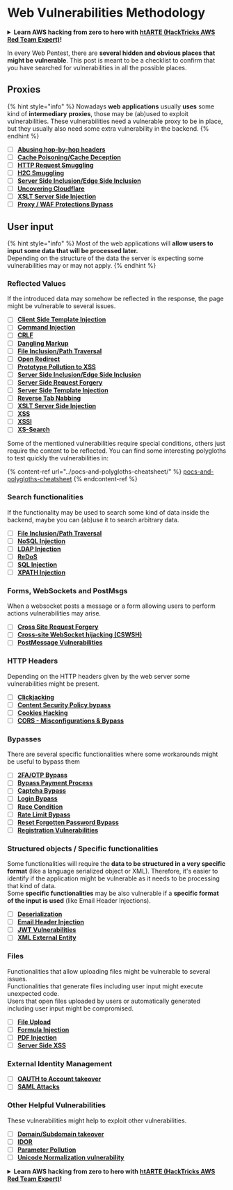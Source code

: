 # Web Vulnerabilities Methodology

<details>

<summary><strong>Learn AWS hacking from zero to hero with</strong> <a href="https://training.hacktricks.xyz/courses/arte"><strong>htARTE (HackTricks AWS Red Team Expert)</strong></a><strong>!</strong></summary>

Other ways to support HackTricks:

* If you want to see your **company advertised in HackTricks** or **download HackTricks in PDF** Check the [**SUBSCRIPTION PLANS**](https://github.com/sponsors/carlospolop)!
* Get the [**official PEASS & HackTricks swag**](https://peass.creator-spring.com)
* Discover [**The PEASS Family**](https://opensea.io/collection/the-peass-family), our collection of exclusive [**NFTs**](https://opensea.io/collection/the-peass-family)
* **Join the** 💬 [**Discord group**](https://discord.gg/hRep4RUj7f) or the [**telegram group**](https://t.me/peass) or **follow** me on **Twitter** 🐦 [**@carlospolopm**](https://twitter.com/carlospolopm)**.**
* **Share your hacking tricks by submitting PRs to the** [**HackTricks**](https://github.com/carlospolop/hacktricks) and [**HackTricks Cloud**](https://github.com/carlospolop/hacktricks-cloud) github repos.

</details>

In every Web Pentest, there are **several hidden and obvious places that might be vulnerable**. This post is meant to be a checklist to confirm that you have searched for vulnerabilities in all the possible places.

## Proxies

{% hint style="info" %}
Nowadays **web** **applications** usually **uses** some kind of **intermediary** **proxies**, those may be (ab)used to exploit vulnerabilities. These vulnerabilities need a vulnerable proxy to be in place, but they usually also need some extra vulnerability in the backend.
{% endhint %}

* [ ] [**Abusing hop-by-hop headers**](../abusing-hop-by-hop-headers.md)
* [ ] [**Cache Poisoning/Cache Deception**](../cache-deception.md)
* [ ] [**HTTP Request Smuggling**](../http-request-smuggling/)
* [ ] [**H2C Smuggling**](../h2c-smuggling.md)
* [ ] [**Server Side Inclusion/Edge Side Inclusion**](../server-side-inclusion-edge-side-inclusion-injection.md)
* [ ] [**Uncovering Cloudflare**](../../network-services-pentesting/pentesting-web/uncovering-cloudflare.md)
* [ ] [**XSLT Server Side Injection**](../xslt-server-side-injection-extensible-stylesheet-language-transformations.md)
* [ ] [**Proxy / WAF Protections Bypass**](../proxy-waf-protections-bypass.md)

## **User input**

{% hint style="info" %}
Most of the web applications will **allow users to input some data that will be processed later.**\
Depending on the structure of the data the server is expecting some vulnerabilities may or may not apply.
{% endhint %}

### **Reflected Values**

If the introduced data may somehow be reflected in the response, the page might be vulnerable to several issues.

* [ ] [**Client Side Template Injection**](../client-side-template-injection-csti.md)
* [ ] [**Command Injection**](../command-injection.md)
* [ ] [**CRLF**](../crlf-0d-0a.md)
* [ ] [**Dangling Markup**](../dangling-markup-html-scriptless-injection/)
* [ ] [**File Inclusion/Path Traversal**](../file-inclusion/)
* [ ] [**Open Redirect**](../open-redirect.md)
* [ ] [**Prototype Pollution to XSS**](../deserialization/nodejs-proto-prototype-pollution/#client-side-prototype-pollution-to-xss)
* [ ] [**Server Side Inclusion/Edge Side Inclusion**](../server-side-inclusion-edge-side-inclusion-injection.md)
* [ ] [**Server Side Request Forgery**](../ssrf-server-side-request-forgery/)
* [ ] [**Server Side Template Injection**](../ssti-server-side-template-injection/)
* [ ] [**Reverse Tab Nabbing**](../reverse-tab-nabbing.md)
* [ ] [**XSLT Server Side Injection**](../xslt-server-side-injection-extensible-stylesheet-language-transformations.md)
* [ ] [**XSS**](../xss-cross-site-scripting/)
* [ ] [**XSSI**](../xssi-cross-site-script-inclusion.md)
* [ ] [**XS-Search**](../xs-search.md)

Some of the mentioned vulnerabilities require special conditions, others just require the content to be reflected. You can find some interesting polygloths to test quickly the vulnerabilities in:

{% content-ref url="../pocs-and-polygloths-cheatsheet/" %}
[pocs-and-polygloths-cheatsheet](../pocs-and-polygloths-cheatsheet/)
{% endcontent-ref %}

### **Search functionalities**

If the functionality may be used to search some kind of data inside the backend, maybe you can (ab)use it to search arbitrary data.

* [ ] [**File Inclusion/Path Traversal**](../file-inclusion/)
* [ ] [**NoSQL Injection**](../nosql-injection.md)
* [ ] [**LDAP Injection**](../ldap-injection.md)
* [ ] [**ReDoS**](../regular-expression-denial-of-service-redos.md)
* [ ] [**SQL Injection**](../sql-injection/)
* [ ] [**XPATH Injection**](../xpath-injection.md)

### **Forms, WebSockets and PostMsgs**

When a websocket posts a message or a form allowing users to perform actions vulnerabilities may arise.

* [ ] [**Cross Site Request Forgery**](../csrf-cross-site-request-forgery.md)
* [ ] [**Cross-site WebSocket hijacking (CSWSH)**](../websocket-attacks.md)
* [ ] [**PostMessage Vulnerabilities**](../postmessage-vulnerabilities/)

### **HTTP Headers**

Depending on the HTTP headers given by the web server some vulnerabilities might be present.

* [ ] [**Clickjacking**](../clickjacking.md)
* [ ] [**Content Security Policy bypass**](../content-security-policy-csp-bypass/)
* [ ] [**Cookies Hacking**](../hacking-with-cookies/)
* [ ] [**CORS - Misconfigurations & Bypass**](../cors-bypass.md)

### **Bypasses**

There are several specific functionalities where some workarounds might be useful to bypass them

* [ ] [**2FA/OTP Bypass**](../2fa-bypass.md)
* [ ] [**Bypass Payment Process**](../bypass-payment-process.md)
* [ ] [**Captcha Bypass**](../captcha-bypass.md)
* [ ] [**Login Bypass**](../login-bypass/)
* [ ] [**Race Condition**](../race-condition.md)
* [ ] [**Rate Limit Bypass**](../rate-limit-bypass.md)
* [ ] [**Reset Forgotten Password Bypass**](../reset-password.md)
* [ ] [**Registration Vulnerabilities**](../registration-vulnerabilities.md)

### **Structured objects / Specific functionalities**

Some functionalities will require the **data to be structured in a very specific format** (like a language serialized object or XML). Therefore, it's easier to identify if the application might be vulnerable as it needs to be processing that kind of data.\
Some **specific functionalities** may be also vulnerable if a **specific format of the input is used** (like Email Header Injections).

* [ ] [**Deserialization**](../deserialization/)
* [ ] [**Email Header Injection**](../email-injections.md)
* [ ] [**JWT Vulnerabilities**](../hacking-jwt-json-web-tokens.md)
* [ ] [**XML External Entity**](../xxe-xee-xml-external-entity.md)

### Files

Functionalities that allow uploading files might be vulnerable to several issues.\
Functionalities that generate files including user input might execute unexpected code.\
Users that open files uploaded by users or automatically generated including user input might be compromised.

* [ ] [**File Upload**](../file-upload/)
* [ ] [**Formula Injection**](../formula-csv-doc-latex-ghostscript-injection.md)
* [ ] [**PDF Injection**](../xss-cross-site-scripting/pdf-injection.md)
* [ ] [**Server Side XSS**](../xss-cross-site-scripting/server-side-xss-dynamic-pdf.md)

### **External Identity Management**

* [ ] [**OAUTH to Account takeover**](../oauth-to-account-takeover.md)
* [ ] [**SAML Attacks**](../saml-attacks/)

### **Other Helpful Vulnerabilities**

These vulnerabilities might help to exploit other vulnerabilities.

* [ ] [**Domain/Subdomain takeover**](../domain-subdomain-takeover.md)
* [ ] [**IDOR**](../idor.md)
* [ ] [**Parameter Pollution**](../parameter-pollution.md)
* [ ] [**Unicode Normalization vulnerability**](../unicode-injection/)

<details>

<summary><strong>Learn AWS hacking from zero to hero with</strong> <a href="https://training.hacktricks.xyz/courses/arte"><strong>htARTE (HackTricks AWS Red Team Expert)</strong></a><strong>!</strong></summary>

Other ways to support HackTricks:

* If you want to see your **company advertised in HackTricks** or **download HackTricks in PDF** Check the [**SUBSCRIPTION PLANS**](https://github.com/sponsors/carlospolop)!
* Get the [**official PEASS & HackTricks swag**](https://peass.creator-spring.com)
* Discover [**The PEASS Family**](https://opensea.io/collection/the-peass-family), our collection of exclusive [**NFTs**](https://opensea.io/collection/the-peass-family)
* **Join the** 💬 [**Discord group**](https://discord.gg/hRep4RUj7f) or the [**telegram group**](https://t.me/peass) or **follow** me on **Twitter** 🐦 [**@carlospolopm**](https://twitter.com/carlospolopm)**.**
* **Share your hacking tricks by submitting PRs to the** [**HackTricks**](https://github.com/carlospolop/hacktricks) and [**HackTricks Cloud**](https://github.com/carlospolop/hacktricks-cloud) github repos.

</details>
